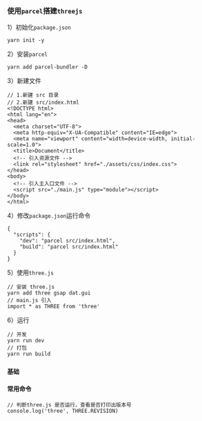 ### 使用`parcel`搭建`threejs`

1）初始化`package.json`

```
yarn init -y
```

2）安装`parcel`

```
yarn add parcel-bundler -D
```

3）新建文件

```
// 1.新建 src 目录
// 2.新建 src/index.html
<!DOCTYPE html>
<html lang="en">
<head>
  <meta charset="UTF-8">
  <meta http-equiv="X-UA-Compatible" content="IE=edge">
  <meta name="viewport" content="width=device-width, initial-scale=1.0">
  <title>Document</title>
  <!-- 引入资源文件 -->
  <link rel="stylesheet" href="./assets/css/index.css">
</head>
<body>
  <!-- 引入主入口文件 -->
  <script src="./main.js" type="module"></script>
</body>
</html>
```

4）修改`package.json`运行命令

```
{
  "scripts": {
    "dev": "parcel src/index.html",
    "build": "parcel src/index.html"
  }
}

```

5）使用`three.js`

```
// 安装 three.js
yarn add three gsap dat.gui
// main.js 引入
import * as THREE from 'three'
```

6）运行

```
// 开发
yarn run dev
// 打包
yarn run build
```



### `基础`

#### 常用命令

```
// 判断three.js 是否运行，查看是否打印出版本号
console.log('three', THREE.REVISION)
```

